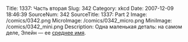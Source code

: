 Title: 1337: Часть вторая 
Slug: 342 
Category: xkcd 
Date: 2007-12-09 18:46:39 
SourceNum: 342 
SourceTitle: 1337: Part 2 
Image: /comics/0342.png 
MicroImage: /comics/0342_micro.png 
MiniImage: /comics/0342_mini.png 
Description: Одна маленькая деталь: на самом деле, Элейн &mdash; ее <a href="http://ru.wikipedia.org/wiki/%D0%A1%D1%80%D0%B5%D0%B4%D0%BD%D0%B5%D0%B5_%D0%B8%D0%BC%D1%8F">среднее имя</a>. 

